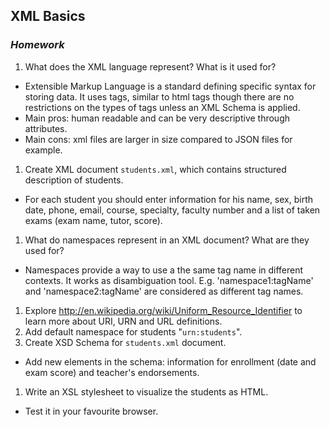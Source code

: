 ## XML Basics
### _Homework_

1.  What does the XML language represent? What is it used for? 
  * Extensible Markup Language is a standard defining specific syntax for storing data. It uses tags, similar to html tags though there are no restrictions on the types of tags unless an XML Schema is applied. 
  * Main pros: human readable and can be very descriptive through attributes.
  * Main cons: xml files are larger in size compared to JSON files for example. 
1.  Create XML document `students.xml`, which contains structured description of students.
  * For each student you should enter information for his name, sex, birth date, phone, email, course, specialty, faculty number and a list of taken exams (exam name, tutor, score).
1.  What do namespaces represent in an XML document? What are they used for? 
  * Namespaces provide a way to use a the same tag name in different contexts. It works as disambiguation tool. E.g. 'namespace1:tagName' and 'namespace2:tagName' are considered as different tag names. 
1.  Explore http://en.wikipedia.org/wiki/Uniform_Resource_Identifier to learn more about URI, URN and URL definitions.
1.  Add default namespace for students "`urn:students`".
1.  Create XSD Schema for `students.xml` document.
  * Add new elements in the schema: information for enrollment (date and exam score) and teacher's endorsements.
1.  Write an XSL stylesheet to visualize the students as HTML.
  * Test it in your favourite browser.

